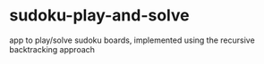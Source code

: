 # sudoku-play-and-solve
app to play/solve sudoku boards, implemented using the recursive backtracking approach
